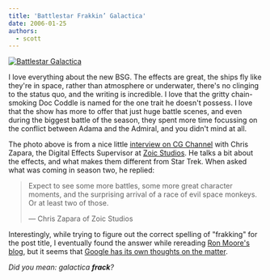 ```yaml
---
title: 'Battlestar Frakkin’ Galactica'
date: 2006-01-25
authors:
  - scott
---
```


[![Battlestar Galactica](/images/blog-photos/BSG_03a.jpg)](http://cgchannel.com/news/viewfeature.jsp?newsid=4808&pageid=0)

I love everything about the new BSG. The effects are great, the ships fly like they're in space, rather than atmosphere or underwater, there's no clinging to the status quo, and the writing is incredible. I love that the gritty chain-smoking Doc Coddle is named for the one trait he doesn't possess. I love that the show has more to offer that just huge battle scenes, and even during the biggest battle of the season, they spent more time focussing on the conflict between Adama and the Admiral, and you didn't mind at all.

The photo above is from a nice little [interview on CG Channel](http://cgchannel.com/news/viewfeature.jsp?newsid=4808&pageid=0) with Chris Zapara, the Digital Effects Supervisor at [Zoic Studios](http://www.zoicstudios.com/). He talks a bit about the effects, and what makes them different from Star Trek. When asked what was coming in season two, he replied:

> Expect to see some more battles, some more great character moments, and the surprising arrival of a race of evil space monkeys. Or at least two of those.
>
> — Chris Zapara of Zoic Studios

Interestingly, while trying to figure out the correct spelling of "frakking" for the post title, I eventually found the answer while rereading [Ron Moore's blog](http://blog.scifi.com/battlestar/archives/2005/02/index.html), but it seems that [Google has its own thoughts on the matter](http://www.google.com/search?q=galactica+frak).

_Did you mean: galactica **frack**?_
